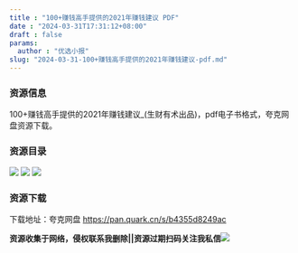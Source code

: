 ```yaml
---
title : "100+赚钱高手提供的2021年赚钱建议 PDF"
date : "2024-03-31T17:31:12+08:00"
draft : false
params:
  author : "优选小报"
slug: "2024-03-31-100+赚钱高手提供的2021年赚钱建议-pdf.md"
---
```


### 资源信息

100+赚钱高手提供的2021年赚钱建议_(生财有术出品)，pdf电子书格式，夸克网盘资源下载。

### 资源目录

[![](//img7-1.zhekoulieshou.com/mmbiz_jpg/iaHBVewvSIbCz4VmNITm3ovLN7QRc6uxZ7zkGEKdI3bK3m8I26xYiaGM7J5miaibSicciarJEiadlg85wWLzGwBpu7HibQ/0)](//img7-1.zhekoulieshou.com/mmbiz_jpg/iaHBVewvSIbCz4VmNITm3ovLN7QRc6uxZ7zkGEKdI3bK3m8I26xYiaGM7J5miaibSicciarJEiadlg85wWLzGwBpu7HibQ/0)
[![](//img7-1.zhekoulieshou.com/mmbiz_jpg/iaHBVewvSIbCz4VmNITm3ovLN7QRc6uxZGDSF7SYkwDC7Kpcia6foymc11RSzicBmW0v5R9YOIsqSicsXFTL4lCPQw/0)](//img7-1.zhekoulieshou.com/mmbiz_jpg/iaHBVewvSIbCz4VmNITm3ovLN7QRc6uxZGDSF7SYkwDC7Kpcia6foymc11RSzicBmW0v5R9YOIsqSicsXFTL4lCPQw/0)
[![](//img7-1.zhekoulieshou.com/mmbiz_jpg/iaHBVewvSIbCz4VmNITm3ovLN7QRc6uxZzNyqicXA7vxt4VHnP5ONWh7uhIzZ6pqlQdePLq3mbOxe3FQ3woLDnmQ/0)](//img7-1.zhekoulieshou.com/mmbiz_jpg/iaHBVewvSIbCz4VmNITm3ovLN7QRc6uxZzNyqicXA7vxt4VHnP5ONWh7uhIzZ6pqlQdePLq3mbOxe3FQ3woLDnmQ/0)

### 资源下载

下载地址：夸克网盘 https://pan.quark.cn/s/b4355d8249ac

**资源收集于网络，侵权联系我删除||资源过期扫码关注我私信**![](//img7-1.zhekoulieshou.com/mmbiz_jpg/iaHBVewvSIbAjcr9g6TlCXSfiaDqkbzuEzp207hVzPqT4YGQOAazQ1KNHCeACbia5Lzq4Ckwibe48iar1q7lgVP1o3w/640?wx_fmt=jpeg&from=appmsg)



